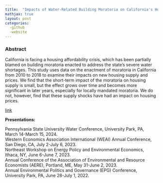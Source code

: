```yaml
---
title:  "Impacts of Water-Related Building Moratoria on California's Housing Crisis (R&R at Land Economics)"
mathjax: true
layout: post
categories: 
  -github
  -website
---
```


### Abstract
California is facing a housing affordability crisis, which has been partially blamed on building moratoria enacted to address the state’s severe water shortages. This study uses data on the enactment of moratoria in California from 2010 to 2018 to examine their impacts on new housing supply and prices. We find that the short-term impact of the moratoria on housing supply is small, but the effect grows over time and becomes more significant in later years, especially for locally mandated moratoria. We do not, however, find that these supply shocks have had an impact on housing prices.

[link](https://papers.ssrn.com/sol3/papers.cfm?abstract_id=4638948)

**Presentations:**   

Pennsylvania State University Water Conference, University Park, PA, March 14-March 15, 2024.  
Western Economics Association International (WEAI) Annual Conference, San Diego, CA, July 2-July 6, 2023.  
Northeast Workshop on Energy Policy and Environmental Economics, Ithaca, NY, June 6-June 7, 2023.  
Annual Conference of the Association of Environmental and Resource Economists (AERE), Portland, ME, May 31-June 2, 2023.  
Annual Environmental Politics and Governance (EPG) Conference, University Park, PA, June 28-July 1, 2022.  
